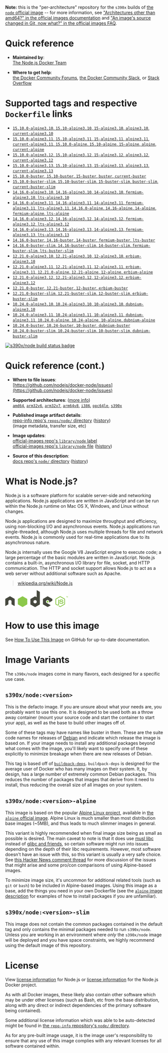 <!--

********************************************************************************

WARNING:

    DO NOT EDIT "node/README.md"

    IT IS AUTO-GENERATED

    (from the other files in "node/" combined with a set of templates)

********************************************************************************

-->

**Note:** this is the "per-architecture" repository for the `s390x` builds of [the `node` official image](https://hub.docker.com/_/node) -- for more information, see ["Architectures other than amd64?" in the official images documentation](https://github.com/docker-library/official-images#architectures-other-than-amd64) and ["An image's source changed in Git, now what?" in the official images FAQ](https://github.com/docker-library/faq#an-images-source-changed-in-git-now-what).

# Quick reference

-	**Maintained by**:  
	[The Node.js Docker Team](https://github.com/nodejs/docker-node)

-	**Where to get help**:  
	[the Docker Community Forums](https://forums.docker.com/), [the Docker Community Slack](https://dockr.ly/slack), or [Stack Overflow](https://stackoverflow.com/search?tab=newest&q=docker)

# Supported tags and respective `Dockerfile` links

-	[`15.10.0-alpine3.10`, `15.10-alpine3.10`, `15-alpine3.10`, `alpine3.10`, `current-alpine3.10`](https://github.com/nodejs/docker-node/blob/6e7d6511aba22da645ec21bd157a369a78794e6c/15/alpine3.10/Dockerfile)
-	[`15.10.0-alpine3.11`, `15.10-alpine3.11`, `15-alpine3.11`, `alpine3.11`, `current-alpine3.11`, `15.10.0-alpine`, `15.10-alpine`, `15-alpine`, `alpine`, `current-alpine`](https://github.com/nodejs/docker-node/blob/6e7d6511aba22da645ec21bd157a369a78794e6c/15/alpine3.11/Dockerfile)
-	[`15.10.0-alpine3.12`, `15.10-alpine3.12`, `15-alpine3.12`, `alpine3.12`, `current-alpine3.12`](https://github.com/nodejs/docker-node/blob/6e7d6511aba22da645ec21bd157a369a78794e6c/15/alpine3.12/Dockerfile)
-	[`15.10.0-alpine3.13`, `15.10-alpine3.13`, `15-alpine3.13`, `alpine3.13`, `current-alpine3.13`](https://github.com/nodejs/docker-node/blob/6e7d6511aba22da645ec21bd157a369a78794e6c/15/alpine3.13/Dockerfile)
-	[`15.10.0-buster`, `15.10-buster`, `15-buster`, `buster`, `current-buster`](https://github.com/nodejs/docker-node/blob/6e7d6511aba22da645ec21bd157a369a78794e6c/15/buster/Dockerfile)
-	[`15.10.0-buster-slim`, `15.10-buster-slim`, `15-buster-slim`, `buster-slim`, `current-buster-slim`](https://github.com/nodejs/docker-node/blob/6e7d6511aba22da645ec21bd157a369a78794e6c/15/buster-slim/Dockerfile)
-	[`14.16.0-alpine3.10`, `14.16-alpine3.10`, `14-alpine3.10`, `fermium-alpine3.10`, `lts-alpine3.10`](https://github.com/nodejs/docker-node/blob/6e7d6511aba22da645ec21bd157a369a78794e6c/14/alpine3.10/Dockerfile)
-	[`14.16.0-alpine3.11`, `14.16-alpine3.11`, `14-alpine3.11`, `fermium-alpine3.11`, `lts-alpine3.11`, `14.16.0-alpine`, `14.16-alpine`, `14-alpine`, `fermium-alpine`, `lts-alpine`](https://github.com/nodejs/docker-node/blob/6e7d6511aba22da645ec21bd157a369a78794e6c/14/alpine3.11/Dockerfile)
-	[`14.16.0-alpine3.12`, `14.16-alpine3.12`, `14-alpine3.12`, `fermium-alpine3.12`, `lts-alpine3.12`](https://github.com/nodejs/docker-node/blob/6e7d6511aba22da645ec21bd157a369a78794e6c/14/alpine3.12/Dockerfile)
-	[`14.16.0-alpine3.13`, `14.16-alpine3.13`, `14-alpine3.13`, `fermium-alpine3.13`, `lts-alpine3.13`](https://github.com/nodejs/docker-node/blob/6e7d6511aba22da645ec21bd157a369a78794e6c/14/alpine3.13/Dockerfile)
-	[`14.16.0-buster`, `14.16-buster`, `14-buster`, `fermium-buster`, `lts-buster`](https://github.com/nodejs/docker-node/blob/6e7d6511aba22da645ec21bd157a369a78794e6c/14/buster/Dockerfile)
-	[`14.16.0-buster-slim`, `14.16-buster-slim`, `14-buster-slim`, `fermium-buster-slim`, `lts-buster-slim`](https://github.com/nodejs/docker-node/blob/6e7d6511aba22da645ec21bd157a369a78794e6c/14/buster-slim/Dockerfile)
-	[`12.21.0-alpine3.10`, `12.21-alpine3.10`, `12-alpine3.10`, `erbium-alpine3.10`](https://github.com/nodejs/docker-node/blob/6e7d6511aba22da645ec21bd157a369a78794e6c/12/alpine3.10/Dockerfile)
-	[`12.21.0-alpine3.11`, `12.21-alpine3.11`, `12-alpine3.11`, `erbium-alpine3.11`, `12.21.0-alpine`, `12.21-alpine`, `12-alpine`, `erbium-alpine`](https://github.com/nodejs/docker-node/blob/6e7d6511aba22da645ec21bd157a369a78794e6c/12/alpine3.11/Dockerfile)
-	[`12.21.0-alpine3.12`, `12.21-alpine3.12`, `12-alpine3.12`, `erbium-alpine3.12`](https://github.com/nodejs/docker-node/blob/6e7d6511aba22da645ec21bd157a369a78794e6c/12/alpine3.12/Dockerfile)
-	[`12.21.0-buster`, `12.21-buster`, `12-buster`, `erbium-buster`](https://github.com/nodejs/docker-node/blob/6e7d6511aba22da645ec21bd157a369a78794e6c/12/buster/Dockerfile)
-	[`12.21.0-buster-slim`, `12.21-buster-slim`, `12-buster-slim`, `erbium-buster-slim`](https://github.com/nodejs/docker-node/blob/6e7d6511aba22da645ec21bd157a369a78794e6c/12/buster-slim/Dockerfile)
-	[`10.24.0-alpine3.10`, `10.24-alpine3.10`, `10-alpine3.10`, `dubnium-alpine3.10`](https://github.com/nodejs/docker-node/blob/6e7d6511aba22da645ec21bd157a369a78794e6c/10/alpine3.10/Dockerfile)
-	[`10.24.0-alpine3.11`, `10.24-alpine3.11`, `10-alpine3.11`, `dubnium-alpine3.11`, `10.24.0-alpine`, `10.24-alpine`, `10-alpine`, `dubnium-alpine`](https://github.com/nodejs/docker-node/blob/6e7d6511aba22da645ec21bd157a369a78794e6c/10/alpine3.11/Dockerfile)
-	[`10.24.0-buster`, `10.24-buster`, `10-buster`, `dubnium-buster`](https://github.com/nodejs/docker-node/blob/6e7d6511aba22da645ec21bd157a369a78794e6c/10/buster/Dockerfile)
-	[`10.24.0-buster-slim`, `10.24-buster-slim`, `10-buster-slim`, `dubnium-buster-slim`](https://github.com/nodejs/docker-node/blob/6e7d6511aba22da645ec21bd157a369a78794e6c/10/buster-slim/Dockerfile)

[![s390x/node build status badge](https://img.shields.io/jenkins/s/https/doi-janky.infosiftr.net/job/multiarch/job/s390x/job/node.svg?label=s390x/node%20%20build%20job)](https://doi-janky.infosiftr.net/job/multiarch/job/s390x/job/node/)

# Quick reference (cont.)

-	**Where to file issues**:  
	[https://github.com/nodejs/docker-node/issues](https://github.com/nodejs/docker-node/issues)

-	**Supported architectures**: ([more info](https://github.com/docker-library/official-images#architectures-other-than-amd64))  
	[`amd64`](https://hub.docker.com/r/amd64/node/), [`arm32v6`](https://hub.docker.com/r/arm32v6/node/), [`arm32v7`](https://hub.docker.com/r/arm32v7/node/), [`arm64v8`](https://hub.docker.com/r/arm64v8/node/), [`i386`](https://hub.docker.com/r/i386/node/), [`ppc64le`](https://hub.docker.com/r/ppc64le/node/), [`s390x`](https://hub.docker.com/r/s390x/node/)

-	**Published image artifact details**:  
	[repo-info repo's `repos/node/` directory](https://github.com/docker-library/repo-info/blob/master/repos/node) ([history](https://github.com/docker-library/repo-info/commits/master/repos/node))  
	(image metadata, transfer size, etc)

-	**Image updates**:  
	[official-images repo's `library/node` label](https://github.com/docker-library/official-images/issues?q=label%3Alibrary%2Fnode)  
	[official-images repo's `library/node` file](https://github.com/docker-library/official-images/blob/master/library/node) ([history](https://github.com/docker-library/official-images/commits/master/library/node))

-	**Source of this description**:  
	[docs repo's `node/` directory](https://github.com/docker-library/docs/tree/master/node) ([history](https://github.com/docker-library/docs/commits/master/node))

# What is Node.js?

Node.js is a software platform for scalable server-side and networking applications. Node.js applications are written in JavaScript and can be run within the Node.js runtime on Mac OS X, Windows, and Linux without changes.

Node.js applications are designed to maximize throughput and efficiency, using non-blocking I/O and asynchronous events. Node.js applications run single-threaded, although Node.js uses multiple threads for file and network events. Node.js is commonly used for real-time applications due to its asynchronous nature.

Node.js internally uses the Google V8 JavaScript engine to execute code; a large percentage of the basic modules are written in JavaScript. Node.js contains a built-in, asynchronous I/O library for file, socket, and HTTP communication. The HTTP and socket support allows Node.js to act as a web server without additional software such as Apache.

> [wikipedia.org/wiki/Node.js](https://en.wikipedia.org/wiki/Node.js)

![logo](https://raw.githubusercontent.com/docker-library/docs/01c12653951b2fe592c1f93a13b4e289ada0e3a1/node/logo.png)

# How to use this image

See [How To Use This Image](https://github.com/nodejs/docker-node/blob/master/README.md#how-to-use-this-image) on GitHub for up-to-date documentation.

# Image Variants

The `s390x/node` images come in many flavors, each designed for a specific use case.

## `s390x/node:<version>`

This is the defacto image. If you are unsure about what your needs are, you probably want to use this one. It is designed to be used both as a throw away container (mount your source code and start the container to start your app), as well as the base to build other images off of.

Some of these tags may have names like buster in them. These are the suite code names for releases of [Debian](https://wiki.debian.org/DebianReleases) and indicate which release the image is based on. If your image needs to install any additional packages beyond what comes with the image, you'll likely want to specify one of these explicitly to minimize breakage when there are new releases of Debian.

This tag is based off of [`buildpack-deps`](https://hub.docker.com/_/buildpack-deps/). `buildpack-deps` is designed for the average user of Docker who has many images on their system. It, by design, has a large number of extremely common Debian packages. This reduces the number of packages that images that derive from it need to install, thus reducing the overall size of all images on your system.

## `s390x/node:<version>-alpine`

This image is based on the popular [Alpine Linux project](https://alpinelinux.org), available in [the `alpine` official image](https://hub.docker.com/_/alpine). Alpine Linux is much smaller than most distribution base images (~5MB), and thus leads to much slimmer images in general.

This variant is highly recommended when final image size being as small as possible is desired. The main caveat to note is that it does use [musl libc](https://musl.libc.org) instead of [glibc and friends](https://www.etalabs.net/compare_libcs.html), so certain software might run into issues depending on the depth of their libc requirements. However, most software doesn't have an issue with this, so this variant is usually a very safe choice. See [this Hacker News comment thread](https://news.ycombinator.com/item?id=10782897) for more discussion of the issues that might arise and some pro/con comparisons of using Alpine-based images.

To minimize image size, it's uncommon for additional related tools (such as `git` or `bash`) to be included in Alpine-based images. Using this image as a base, add the things you need in your own Dockerfile (see the [`alpine` image description](https://hub.docker.com/_/alpine/) for examples of how to install packages if you are unfamiliar).

## `s390x/node:<version>-slim`

This image does not contain the common packages contained in the default tag and only contains the minimal packages needed to run `s390x/node`. Unless you are working in an environment where *only* the `s390x/node` image will be deployed and you have space constraints, we highly recommend using the default image of this repository.

# License

View [license information](https://github.com/nodejs/node/blob/master/LICENSE) for Node.js or [license information](https://github.com/nodejs/docker-node/blob/master/LICENSE) for the Node.js Docker project.

As with all Docker images, these likely also contain other software which may be under other licenses (such as Bash, etc from the base distribution, along with any direct or indirect dependencies of the primary software being contained).

Some additional license information which was able to be auto-detected might be found in [the `repo-info` repository's `node/` directory](https://github.com/docker-library/repo-info/tree/master/repos/node).

As for any pre-built image usage, it is the image user's responsibility to ensure that any use of this image complies with any relevant licenses for all software contained within.

